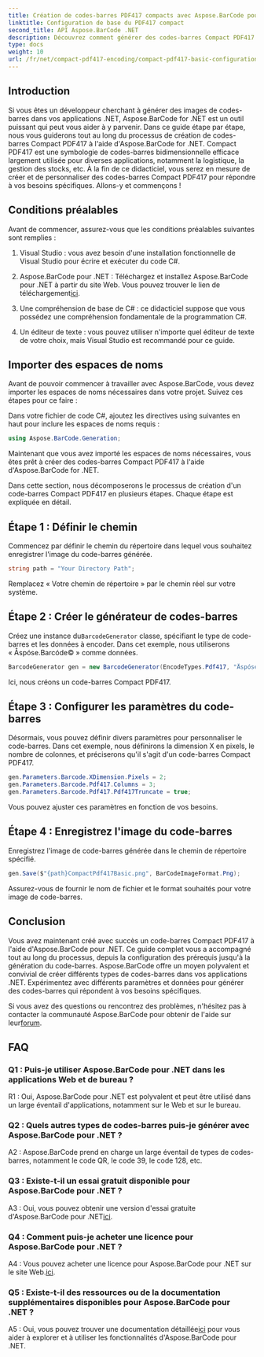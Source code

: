 ```yaml
---
title: Création de codes-barres PDF417 compacts avec Aspose.BarCode pour .NET
linktitle: Configuration de base du PDF417 compact
second_title: API Aspose.BarCode .NET
description: Découvrez comment générer des codes-barres Compact PDF417 à l'aide d'Aspose.BarCode pour .NET. Guide complet avec des instructions étape par étape et des exemples de code.
type: docs
weight: 10
url: /fr/net/compact-pdf417-encoding/compact-pdf417-basic-configuration/
---
```

## Introduction

Si vous êtes un développeur cherchant à générer des images de codes-barres dans vos applications .NET, Aspose.BarCode for .NET est un outil puissant qui peut vous aider à y parvenir. Dans ce guide étape par étape, nous vous guiderons tout au long du processus de création de codes-barres Compact PDF417 à l'aide d'Aspose.BarCode for .NET. Compact PDF417 est une symbologie de codes-barres bidimensionnelle efficace largement utilisée pour diverses applications, notamment la logistique, la gestion des stocks, etc. À la fin de ce didacticiel, vous serez en mesure de créer et de personnaliser des codes-barres Compact PDF417 pour répondre à vos besoins spécifiques. Allons-y et commençons !

## Conditions préalables

Avant de commencer, assurez-vous que les conditions préalables suivantes sont remplies :

1. Visual Studio : vous avez besoin d'une installation fonctionnelle de Visual Studio pour écrire et exécuter du code C#.

2.  Aspose.BarCode pour .NET : Téléchargez et installez Aspose.BarCode pour .NET à partir du site Web. Vous pouvez trouver le lien de téléchargement[ici](https://releases.aspose.com/barcode/net/).

3. Une compréhension de base de C# : ce didacticiel suppose que vous possédez une compréhension fondamentale de la programmation C#.

4. Un éditeur de texte : vous pouvez utiliser n'importe quel éditeur de texte de votre choix, mais Visual Studio est recommandé pour ce guide.

## Importer des espaces de noms

Avant de pouvoir commencer à travailler avec Aspose.BarCode, vous devez importer les espaces de noms nécessaires dans votre projet. Suivez ces étapes pour ce faire :


Dans votre fichier de code C#, ajoutez les directives using suivantes en haut pour inclure les espaces de noms requis :

```csharp
using Aspose.BarCode.Generation;
```

Maintenant que vous avez importé les espaces de noms nécessaires, vous êtes prêt à créer des codes-barres Compact PDF417 à l'aide d'Aspose.BarCode for .NET.

Dans cette section, nous décomposerons le processus de création d'un code-barres Compact PDF417 en plusieurs étapes. Chaque étape est expliquée en détail.

## Étape 1 : Définir le chemin

Commencez par définir le chemin du répertoire dans lequel vous souhaitez enregistrer l'image du code-barres générée.

```csharp
string path = "Your Directory Path";
```

Remplacez « Votre chemin de répertoire » par le chemin réel sur votre système.

## Étape 2 : Créer le générateur de codes-barres

 Créez une instance du`BarcodeGenerator` classe, spécifiant le type de code-barres et les données à encoder. Dans cet exemple, nous utiliserons « Åspóse.Barcóde© » comme données.

```csharp
BarcodeGenerator gen = new BarcodeGenerator(EncodeTypes.Pdf417, "Åspóse.Barcóde©");
```

Ici, nous créons un code-barres Compact PDF417.

## Étape 3 : Configurer les paramètres du code-barres

Désormais, vous pouvez définir divers paramètres pour personnaliser le code-barres. Dans cet exemple, nous définirons la dimension X en pixels, le nombre de colonnes, et préciserons qu'il s'agit d'un code-barres Compact PDF417.

```csharp
gen.Parameters.Barcode.XDimension.Pixels = 2;
gen.Parameters.Barcode.Pdf417.Columns = 3;
gen.Parameters.Barcode.Pdf417.Pdf417Truncate = true;
```

Vous pouvez ajuster ces paramètres en fonction de vos besoins.

## Étape 4 : Enregistrez l'image du code-barres

Enregistrez l'image de code-barres générée dans le chemin de répertoire spécifié.

```csharp
gen.Save($"{path}CompactPdf417Basic.png", BarCodeImageFormat.Png);
```

Assurez-vous de fournir le nom de fichier et le format souhaités pour votre image de code-barres.

## Conclusion

Vous avez maintenant créé avec succès un code-barres Compact PDF417 à l'aide d'Aspose.BarCode pour .NET. Ce guide complet vous a accompagné tout au long du processus, depuis la configuration des prérequis jusqu'à la génération du code-barres. Aspose.BarCode offre un moyen polyvalent et convivial de créer différents types de codes-barres dans vos applications .NET. Expérimentez avec différents paramètres et données pour générer des codes-barres qui répondent à vos besoins spécifiques.

 Si vous avez des questions ou rencontrez des problèmes, n'hésitez pas à contacter la communauté Aspose.BarCode pour obtenir de l'aide sur leur[forum](https://forum.aspose.com/c/barcode/13).

## FAQ

### Q1 : Puis-je utiliser Aspose.BarCode pour .NET dans les applications Web et de bureau ?

R1 : Oui, Aspose.BarCode pour .NET est polyvalent et peut être utilisé dans un large éventail d'applications, notamment sur le Web et sur le bureau.

### Q2 : Quels autres types de codes-barres puis-je générer avec Aspose.BarCode pour .NET ?

A2 : Aspose.BarCode prend en charge un large éventail de types de codes-barres, notamment le code QR, le code 39, le code 128, etc.

### Q3 : Existe-t-il un essai gratuit disponible pour Aspose.BarCode pour .NET ?

 A3 : Oui, vous pouvez obtenir une version d'essai gratuite d'Aspose.BarCode pour .NET[ici](https://releases.aspose.com/).

### Q4 : Comment puis-je acheter une licence pour Aspose.BarCode pour .NET ?

 A4 : Vous pouvez acheter une licence pour Aspose.BarCode pour .NET sur le site Web.[ici](https://purchase.aspose.com/buy).

### Q5 : Existe-t-il des ressources ou de la documentation supplémentaires disponibles pour Aspose.BarCode pour .NET ?

 A5 : Oui, vous pouvez trouver une documentation détaillée[ici](https://reference.aspose.com/barcode/net/) pour vous aider à explorer et à utiliser les fonctionnalités d'Aspose.BarCode pour .NET.